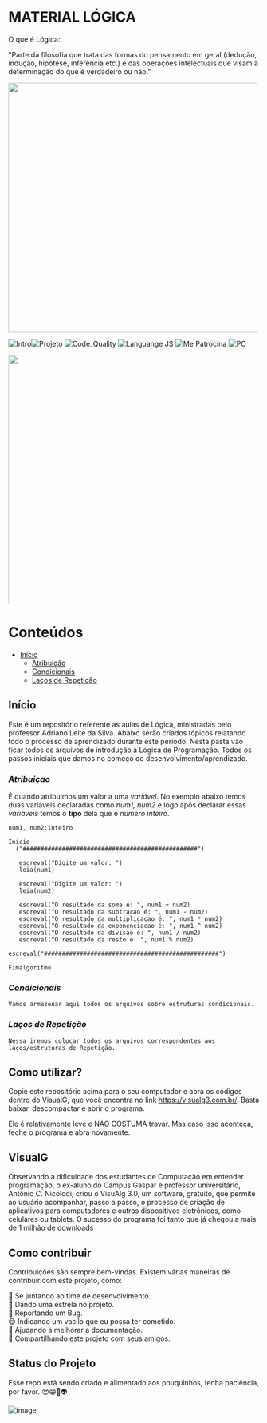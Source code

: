 # MATERIAL LÓGICA

O que é Lógica:

"Parte da filosofia que trata das formas do pensamento em geral (dedução, indução, hipótese, inferência etc.) e das operações intelectuais que visam à determinação do que é verdadeiro ou não."

<img src="https://user-images.githubusercontent.com/77402918/107370978-725f9b00-6ac2-11eb-833a-9da9bfc0683f.png" width="500px">

![Intro](https://img.shields.io/badge/Version-0.0.1-F21B3F)![Projeto](https://img.shields.io/badge/Projeto-Lógica-08BDBD) ![Code_Quality](https://img.shields.io/badge/Code_Quality-Easy-3A5683) ![Languange JS](https://img.shields.io/badge/Language-Portugol-F7DF1E) ![Me Patrocina](https://img.shields.io/badge/Intel-Core_i5_10th-0071C5?style=flat-square&logo=intel&logoColor=white) ![PC](https://img.shields.io/badge/Windows-ACER_Aspire_3-0078D6?style=flat-square&logo=windows&logoColor=white)
<!-- APAGAR ESSA FOTO E COLOCAR UM SCREENSHOT DO PROJETO -->

<img src="https://user-images.githubusercontent.com/77402918/107371316-eac65c00-6ac2-11eb-81f4-1cd1834e64d8.png" width="500px">

<!-- APAGAR ESSA FOTO E COLOCAR UM SCREENSHOT DO PROJETO -->

# Conteúdos
- [Início](#instalação)
    - [Atribuição](#Atribuicao)
    - [Condicionais](#Condicionais)
    - [Laços de Repetição](#laços-de-repetição)

## Início 

Este é um repositório referente as aulas de Lógica, ministradas pelo professor Adriano Leite da Silva. Abaixo serão criados tópicos relatando todo o processo de aprendizado durante este período.
Nesta pasta vão ficar todos os arquivos de introdução à Lógica de Programação. Todos os passos iniciais que damos no começo do desenvolvimento/aprendizado.

### _Atribuiçao_

É quando atribuimos um valor a uma _variável_.
No exemplo abaixo temos duas variáveis declaradas como  *num1, num2* e logo após declarar essas _variáveis_ temos o **tipo** dela que é _número inteiro_.
```
num1, num2:inteiro

Inicio
  ("#################################################")

   escreval("Digite um valor: ")
   leia(num1)

   escreval("Digite um valor: ")
   leia(num2)

   escreval("O resultado da soma é: ", num1 + num2)
   escreval("O resultado da subtracao é: ", num1 - num2)
   escreval("O resultado da multiplicacao é: ", num1 * num2)
   escreval("O resultado da exponenciacao é: ", num1 ^ num2)
   escreval("O resultado da divisao é: ", num1 / num2)
   escreval("O resultado da resto é: ", num1 % num2)

escreval("#################################################")

Fimalgoritmo
```
### _Condicionais_

```Vamos armazenar aqui todos os arquivos sobre estruturas condicionais.```

### _Laços de Repetição_

```Nessa iremos colocar todos os arquivos correspondentes aos laços/estruturas de Repetição.```

## Como utilizar?

Copie este repositório acima para o seu computador e abra os códigos dentro do VisualG, que você encontra no link https://visualg3.com.br/. Basta baixar, descompactar e abrir o programa.

Ele é relativamente leve e NÃO COSTUMA travar. Mas caso isso aconteça, feche o programa e abra novamente.

## VisualG

Observando a dificuldade dos estudantes de Computação em entender programação, o ex-aluno do Campus Gaspar e professor universitário, Antônio C. Nicolodi, criou o VisuAlg 3.0, um software, gratuito, que permite ao usuário acompanhar, passo a passo, o processo de criação de aplicativos para computadores e outros dispositivos eletrônicos, como celulares ou tablets. O sucesso do programa foi tanto que já chegou a mais de 1 milhão de downloads

## Como contribuir

Contribuições são sempre bem-vindas. Existem várias maneiras de contribuir com este projeto, como:

💪 Se juntando ao time de desenvolvimento.<br />
🌟 Dando uma estrela no projeto.<br />
🐛 Reportando um Bug.<br />
😅 Indicando um vacilo que eu possa ter cometido.<br />
📄 Ajudando a melhorar a documentação.<br />
🚀 Compartilhando este projeto com seus amigos.<br />

## Status do Projeto

Esse repo está sendo criado e alimentado aos pouquinhos, tenha paciência, por favor. 😍😁💜👽

![image](https://user-images.githubusercontent.com/77402918/107378313-9c1cc000-6aca-11eb-999a-052c7ac60e22.png)
